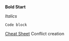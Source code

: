 **Bold Start**


*Italics*


```
Code block
```


[Cheat Sheet](https://en.wikipedia.org/wiki/Help:Cheatsheet)
Conflict creation